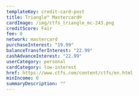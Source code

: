 ```yaml
---
templateKey: credit-card-post
title: Triangle™ Mastercard®
cardImage: /img/ctfs_triangle_mc-243.png
creditScore: Fair
fee: 0
network: mastercard
purchaseInterest: "19.99"
balanceTransferInterest: "22.99"
cashAdvanceInterest: "22.99"
userCategory: personal
cardCategory: low-interest
href: https://www.ctfs.com/content/ctfs/en.html
minIncome: 0
summaryDescription: ""
---
```

